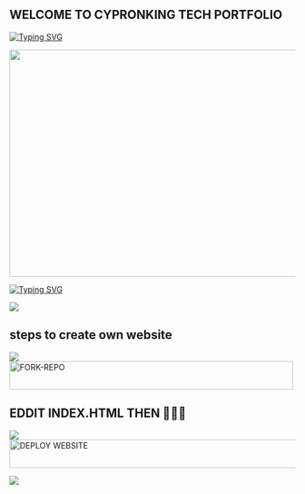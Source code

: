 ## WELCOME TO CYPRONKING TECH PORTFOLIO
[![Typing SVG](https://readme-typing-svg.herokuapp.com?font=Rockstar-ExtraBold&size=30&pause=1000&color=red&center=true&vCenter=true&width=815&height=60&lines=🩸⃟+✚+✚+✚+✚+✚+✚+✚+✚+✚+✚+✜+✜+✚+✚+✚+✚)](https://git.io/typing-svg) 
<p align="centre"><img src="https://files.catbox.moe/gl24xq.png" width="900" height="400" />

[![Typing SVG](https://readme-typing-svg.herokuapp.com?font=Rockstar-ExtraBold&size=30&pause=1000&color=red&center=true&vCenter=true&width=815&height=60&lines=RON-TECH🩸⃟༑༑+𝗪𝗘𝗕🩸⃟༑༑+𝗖𝗥𝗘𝗔𝗧𝗘𝗗+𝗕𝗬+🩸⃟༑༑CYPRONKING)](https://git.io/typing-svg) 


<a><img src='https://i.imgur.com/LyHic3i.gif'/></a>
## steps to create own website

<a><img src='https://i.imgur.com/LyHic3i.gif'/></a>
<a href="https://github.com/jtechde/jamestech-new-web-for_beginners/fork"><img title="FORK-REPO" src="https://img.shields.io/badge/FORK-REPO-h?color=blue&style=for-the-badge&logo=iphone" width="500" height="50.45"/></a></p>
## EDDIT INDEX.HTML THEN 💝💗💟

<a><img src='https://i.imgur.com/LyHic3i.gif'/></a>
<a href="https://vercel.com"><img title="DEPLOY WEBSITE" src="https://img.shields.io/badge/DEPLOY-FREE-h?color=red&style=for-the-badge&logo=vessel" width="700" height="50.45"/></a></p>


<a><img src='https://i.imgur.com/LyHic3i.gif'/></a>
